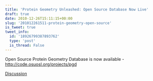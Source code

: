 ```yaml
---
title: 'Protein Geometry Unleashed: Open Source Database Now Live'
draft: true
date: 2010-12-26T15:11:15+00:00
slug: '201012261511-protein-geometry-open-source'
is_tweet: true
tweet_info:
  id: '18926799387893762'
  type: 'post'
  is_thread: False
---
```




Open Source Protein Geometry Database is now  available - http://code.osuosl.org/projects/pgd

[Discussion](https://x.com/sytelus/status/18926799387893762)
